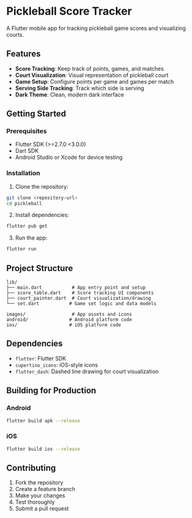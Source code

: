 # Pickleball Score Tracker

A Flutter mobile app for tracking pickleball game scores and visualizing courts.

## Features

- **Score Tracking**: Keep track of points, games, and matches
- **Court Visualization**: Visual representation of pickleball court
- **Game Setup**: Configure points per game and games per match
- **Serving Side Tracking**: Track which side is serving
- **Dark Theme**: Clean, modern dark interface

## Getting Started

### Prerequisites

- Flutter SDK (>=2.7.0 <3.0.0)
- Dart SDK
- Android Studio or Xcode for device testing

### Installation

1. Clone the repository:
```bash
git clone <repository-url>
cd pickleball
```

2. Install dependencies:
```bash
flutter pub get
```

3. Run the app:
```bash
flutter run
```

## Project Structure

```
lib/
├── main.dart           # App entry point and setup
├── score_table.dart    # Score tracking UI components
├── court_painter.dart  # Court visualization/drawing
└── set.dart           # Game set logic and data models

images/                 # App assets and icons
android/               # Android platform code
ios/                   # iOS platform code
```

## Dependencies

- `flutter`: Flutter SDK
- `cupertino_icons`: iOS-style icons
- `flutter_dash`: Dashed line drawing for court visualization

## Building for Production

### Android
```bash
flutter build apk --release
```

### iOS
```bash
flutter build ios --release
```

## Contributing

1. Fork the repository
2. Create a feature branch
3. Make your changes
4. Test thoroughly
5. Submit a pull request
